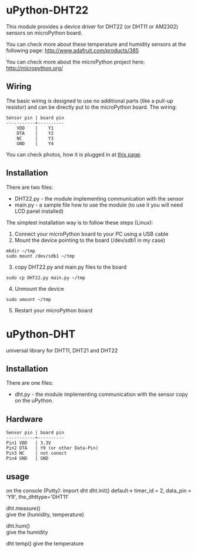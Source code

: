 uPython-DHT22
=============

This module provides a device driver for DHT22 (or DHT11 or AM2302) sensors on microPython board.

You can check more about these temperature and humidity sensors at the following page: http://www.adafruit.com/products/385

You can check more about the microPython project here: http://micropython.org/

Wiring
------

The basic wiring is designed to use no additional parts (like a pull-up resistor) and can be directly put to the microPython board.
The wiring:

```
Sensor pin | board pin
-----------+----------
    VDD    |    Y1
    DTA    |    Y2
    NC     |    Y3
    GND    |    Y4
```

You can check photos, how it is plugged in at [this page](https://plus.google.com/photos/107569319719026103290/albums/6045166919384621489?authkey=CPaD1-25hPrx5AE).

Installation
------------
There are two files:
* DHT22.py - the module implementing communication with the sensor
* main.py  - a sample file how to use the module (to use it you will need LCD panel installed)

The simplest installation way is to follow these steps (Linux):

1. Connect your microPython board to your PC using a USB cable
2. Mount the device pointing to the board (/dev/sdb1 in my case)
  ```
  mkdir ~/tmp
  sudo mount /dev/sdb1 ~/tmp
  ```
3. copy DHT22.py and main.py files to the board
  ```
  sudo cp DHT22.py main.py ~/tmp
  ```
4. Unmount the device
  ```
  sudo umount ~/tmp
  ```
5. Restart your microPython board


uPython-DHT
===========
universal library for DHT11, DHT21 and DHT22

Installation
------------
There are one files:
* dht.py - the module implementing communication with the sensor
copy on the uPython.

Hardware
--------
```
Sensor pin | board pin
-----------+----------
Pin1 VDD   | 3.3V
Pin2 DTA   | Y9 (or other Data-Pin)
Pin3 NC    | not conect
Pin4 GND   | GND
```

usage
-----
on the console (Putty):
import dht
dht.init()
default-> timer_id = 2, data_pin = 'Y9', the_dhttype='DHT11'

dht.measure()  
give the (humidity, temperature)

dht.hum()  
give the humidity

dht temp() 
give the temperature

